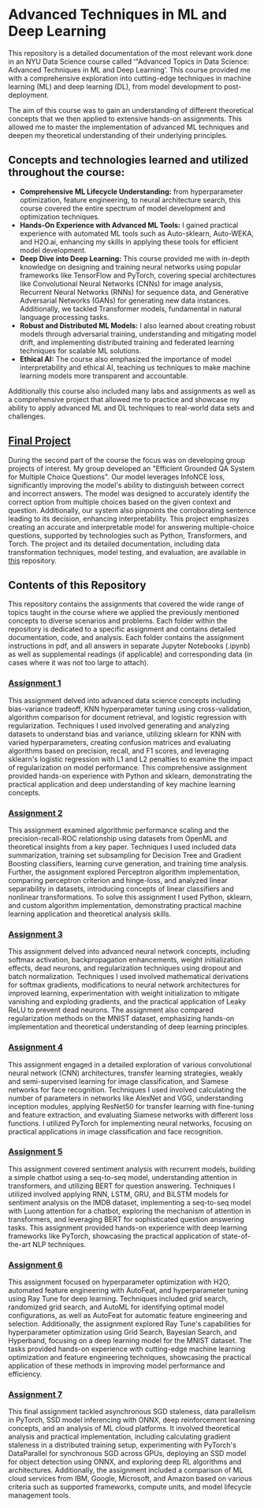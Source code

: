 # Advanced Techniques in ML and Deep Learning

This repository is a detailed documentation of the most relevant work done in an  NYU Data Science course called ‘"Advanced Topics in Data Science: Advanced Techniques in ML and Deep Learning’. This course provided me with a comprehensive exploration into cutting-edge techniques in machine learning (ML) and deep learning (DL), from model development to post-deployment.<br>

The aim of this course was to gain an understanding of different theoretical concepts that we then applied to extensive hands-on assignments. This allowed me to master the implementation of advanced ML techniques and deepen my theoretical understanding of their underlying principles.

## Concepts and technologies learned and utilized throughout the course:
- **Comprehensive ML Lifecycle Understanding:** from hyperparameter optimization, feature engineering, to neural architecture search, this course covered the entire spectrum of model development and optimization techniques.
- **Hands-On Experience with Advanced ML Tools:** I gained practical experience with automated ML tools such as Auto-sklearn, Auto-WEKA, and H2O.ai, enhancing my skills in applying these tools for efficient model development.
- **Deep Dive into Deep Learning:** This course provided me with in-depth knowledge on designing and training neural networks using popular frameworks like TensorFlow and PyTorch, covering special architectures like Convolutional Neural Networks (CNNs) for image analysis, Recurrent Neural Networks (RNNs) for sequence data, and Generative Adversarial Networks (GANs) for generating new data instances. Additionally, we tackled Transformer models, fundamental in natural language processing tasks. 
- **Robust and Distributed ML Models:** I also learned about creating robust models through adversarial training, understanding and mitigating model drift, and implementing distributed training and federated learning techniques for scalable ML solutions.
- **Ethical AI:** The course also emphasized the importance of model interpretability and ethical AI, teaching us techniques to make machine learning models more transparent and accountable. <br>

Additionally this course also included many labs and assignments as well as a comprehensive project that allowed me to practice and showcase my ability to apply advanced ML and DL techniques to real-world data sets and challenges.

## [Final Project](https://github.com/anastasia-s02/QA-system-for-MCQ)
During the second part of the course the focus was on developing group projects of interest. My group developed an "Efficient Grounded QA System for Multiple Choice Questions". Our model leverages InfoNCE loss, significantly improving the model's ability to distinguish between correct and incorrect answers. The model was designed to accurately identify the correct option from multiple choices based on the given context and question. Additionally, our system also pinpoints the corroborating sentence leading to its decision, enhancing interpretability. This project emphasizes creating an accurate and interpretable model for answering multiple-choice questions, supported by technologies such as Python, Transformers, and Torch. The project and its detailed documentation, including data transformation techniques, model testing, and evaluation, are available in [this](https://github.com/anastasia-s02/QA-system-for-MCQ) repository.

## Contents of this Repository

This repository contains the assignments that covered the wide range of topics taught in the course where we applied the previously mentioned concepts to diverse scenarios and problems. Each folder within the repository is dedicated to a specific assignment and contains detailed documentation, code, and analysis.
Each folder contains the assignment instructions in pdf, and all answers in separate Jupyter Notebooks (.ipynb) as well as supplemental readings (if applicable) and corresponding data (in cases where it was not too large to attach). 

### [Assignment 1](https://github.com/PetraIvanovic8/Advanced-Techniques-in-Machine-Learning-and-Deep-Learning/tree/2978ca6e00c5d66b61f7a2dfcdfcd1f7fab900ea/Assignment%201)
This assignment delved into advanced data science concepts including bias-variance tradeoff, KNN hyperparameter tuning using cross-validation, algorithm comparison for document retrieval, and logistic regression with regularization. Techniques I used involved generating and analyzing datasets to understand bias and variance, utilizing sklearn for KNN with varied hyperparameters, creating confusion matrices and evaluating algorithms based on precision, recall, and F1 scores, and leveraging sklearn's logistic regression with L1 and L2 penalties to examine the impact of regularization on model performance. This comprehensive assignment provided hands-on experience with Python and sklearn, demonstrating the practical application and deep understanding of key machine learning concepts.

### [Assignment 2](https://github.com/PetraIvanovic8/Advanced-Techniques-in-Machine-Learning-and-Deep-Learning/tree/2978ca6e00c5d66b61f7a2dfcdfcd1f7fab900ea/Assignment%202)
This assignment examined algorithmic performance scaling and the precision-recall-ROC relationship using datasets from OpenML and theoretical insights from a key paper. Techniques I used included data summarization, training set subsampling for Decision Tree and Gradient Boosting classifiers, learning curve generation, and training time analysis. Further, the assignment explored Perceptron algorithm implementation, comparing perceptron criterion and hinge-loss, and analyzed linear separability in datasets, introducing concepts of linear classifiers and nonlinear transformations. To solve this assignment I used Python, sklearn, and custom algorithm implementation, demonstrating practical machine learning application and theoretical analysis skills.

### [Assignment 3](https://github.com/PetraIvanovic8/Advanced-Techniques-in-Machine-Learning-and-Deep-Learning/tree/2978ca6e00c5d66b61f7a2dfcdfcd1f7fab900ea/Assignment%203)
This assignment delved into advanced neural network concepts, including softmax activation, backpropagation enhancements, weight initialization effects, dead neurons, and regularization techniques using dropout and batch normalization. Techniques I used involved mathematical derivations for softmax gradients, modifications to neural network architectures for improved learning, experimentation with weight initialization to mitigate vanishing and exploding gradients, and the practical application of Leaky ReLU to prevent dead neurons. The assignment also compared regularization methods on the MNIST dataset, emphasizing hands-on implementation and theoretical understanding of deep learning principles.

### [Assignment 4](https://github.com/PetraIvanovic8/Advanced-Techniques-in-Machine-Learning-and-Deep-Learning/tree/2978ca6e00c5d66b61f7a2dfcdfcd1f7fab900ea/Assignment%204)
This assignment engaged in a detailed exploration of various convolutional neural network (CNN) architectures, transfer learning strategies, weakly and semi-supervised learning for image classification, and Siamese networks for face recognition. Techniques I used involved calculating the number of parameters in networks like AlexNet and VGG, understanding inception modules, applying ResNet50 for transfer learning with fine-tuning and feature extraction, and evaluating Siamese networks with different loss functions. I utilized PyTorch for implementing neural networks, focusing on practical applications in image classification and face recognition.

### [Assignment 5](https://github.com/PetraIvanovic8/Advanced-Techniques-in-Machine-Learning-and-Deep-Learning/tree/2978ca6e00c5d66b61f7a2dfcdfcd1f7fab900ea/Assignment%205)
This assignment covered sentiment analysis with recurrent models, building a simple chatbot using a seq-to-seq model, understanding attention in transformers, and utilizing BERT for question answering. Techniques I utilized involved applying RNN, LSTM, GRU, and BiLSTM models for sentiment analysis on the IMDB dataset, implementing a seq-to-seq model with Luong attention for a chatbot, exploring the mechanism of attention in transformers, and leveraging BERT for sophisticated question answering tasks. This assignment provided hands-on experience with deep learning frameworks like PyTorch, showcasing the practical application of state-of-the-art NLP techniques.

### [Assignment 6](https://github.com/PetraIvanovic8/Advanced-Techniques-in-Machine-Learning-and-Deep-Learning/tree/2978ca6e00c5d66b61f7a2dfcdfcd1f7fab900ea/Assignment%206)
This assignment focused on hyperparameter optimization with H2O, automated feature engineering with AutoFeat, and hyperparameter tuning using Ray Tune for deep learning. Techniques included grid search, randomized grid search, and AutoML for identifying optimal model configurations, as well as AutoFeat for automatic feature engineering and selection. Additionally, the assignment explored Ray Tune's capabilities for hyperparameter optimization using Grid Search, Bayesian Search, and Hyperband, focusing on a deep learning model for the MNIST dataset. The tasks provided hands-on experience with cutting-edge machine learning optimization and feature engineering techniques, showcasing the practical application of these methods in improving model performance and efficiency.

### [Assignment 7](https://github.com/PetraIvanovic8/Advanced-Techniques-in-Machine-Learning-and-Deep-Learning/tree/2978ca6e00c5d66b61f7a2dfcdfcd1f7fab900ea/Assignment%207)
This final assignment tackled asynchronous SGD staleness, data parallelism in PyTorch, SSD model inferencing with ONNX, deep reinforcement learning concepts, and an analysis of ML cloud platforms. It involved theoretical analysis and practical implementation, including calculating gradient staleness in a distributed training setup, experimenting with PyTorch's DataParallel for synchronous SGD across GPUs, deploying an SSD model for object detection using ONNX, and exploring deep RL algorithms and architectures. Additionally, the assignment included a comparison of ML cloud services from IBM, Google, Microsoft, and Amazon based on various criteria such as supported frameworks, compute units, and model lifecycle management tools.
